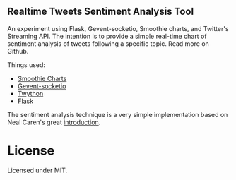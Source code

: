 Realtime Tweets Sentiment Analysis Tool
---------------------------------------

An experiment using Flask, Gevent-socketio, Smoothie charts, and Twitter's Streaming API. The intention is to provide a simple real-time chart of sentiment analysis of tweets following a specific topic. Read more on Github.

Things used:
- [Smoothie Charts](http://smoothiecharts.org)
- [Gevent-socketio](https://gevent-socketio.readthedocs.org/en/latest/)
- [Twython](https://github.com/ryanmcgrath/twython)
- [Flask](http://flask.pocoo.org)

The sentiment analysis technique is a very simple implementation based on Neal Caren's great [introduction](http://nealcaren.web.unc.edu/an-introduction-to-text-analysis-with-python-part-1/).

License
=======
Licensed under MIT.

